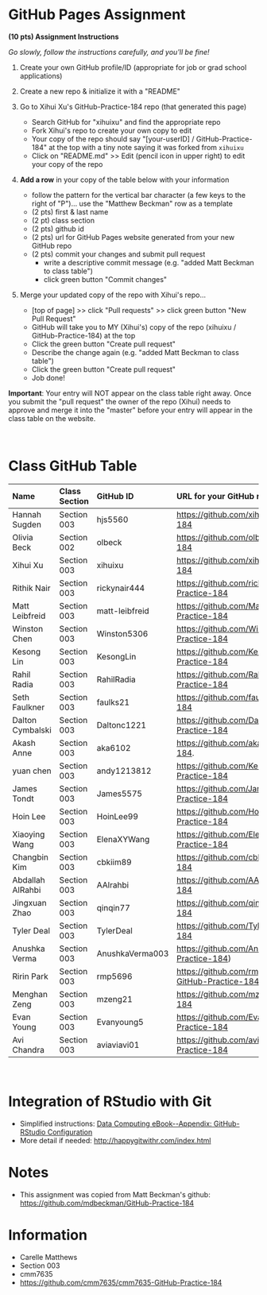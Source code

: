 
# GitHub Pages Assignment

**(10 pts) Assignment Instructions**

*Go slowly, follow the instructions carefully, and you'll be fine!*

1. Create your own GitHub profile/ID (appropriate for job or grad school applications)  
2. Create a new repo & initialize it with a "README" 
3. Go to Xihui Xu's GitHub-Practice-184 repo (that generated this page)  
    - Search GitHub for "xihuixu" and find the appropriate repo
    - Fork Xihui's repo to create your own copy to edit
    - Your copy of the repo should say "[your-userID] / GitHub-Practice-184" at the top with a tiny note saying it was forked from `xihuixu`
    - Click on "README.md" >> Edit (pencil icon in upper right) to edit your copy of the repo
4. **Add a row** in your copy of the table below with your information 
    - follow the pattern for the vertical bar character (a few keys to the right of "P")... use the "Matthew Beckman" row as a template
    - (2 pts) first & last name  
    - (2 pt)  class section
    - (2 pts) github id  
    - (2 pts) url for GitHub Pages website generated from your new GitHub repo
    - (2 pts) commit your changes and submit pull request
        - write a descriptive commit message (e.g. "added Matt Beckman to class table")
        - click green button "Commit changes"

5. Merge your updated copy of the repo with Xihui's repo...
    - [top of page] >> click "Pull requests" >> click green button "New Pull Request"
    - GitHub will take you to MY (Xihui's) copy of the repo (xihuixu / GitHub-Practice-184) at the top
    - Click the green button "Create pull request"
    - Describe the change again (e.g. "added Matt Beckman to class table")
    - Click the green button "Create pull request"
    - Job done!
 
**Important**: Your entry will NOT appear on the class table right away.  Once you submit the "pull request" the owner of the repo (Xihui) needs to approve and merge it into the "master" before your entry will appear in the class table on the website. 

<br>


# Class GitHub Table 

| Name                    | Class Section     | GitHub ID            | URL for your GitHub repo                                 |  
|:------------------------|:------------------|:---------------------|:---------------------------------------------------------|  
| Hannah Sugden           | Section 003       | hjs5560              | https://github.com/xihuixu/GitHub-Practice-184                      |  
| Olivia Beck             | Section 002       | olbeck               | https://github.com/olbeck/GitHub-Practice-184            |  
| Xihui Xu                | Section 003       | xihuixu              | https://github.com/xihuixu/GitHub-Practice-184           |      
| Rithik Nair             | Section 003       | rickynair444         | https://github.com/rickynair444/GitHub-Practice-184      |
| Matt Leibfreid          | Section 003       | matt-leibfreid       | https://github.com/Matt-Leibfreid/GitHub-Practice-184    |
| Winston Chen            | Section 003       | Winston5306          | https://github.com/Winston5306/GitHub-Practice-184       |
| Kesong Lin              | Section 003       | KesongLin            | https://github.com/KesongLin/GitHub-Practice-184         |
| Rahil Radia             | Section 003       | RahilRadia           | https://github.com/RahilRadia/GitHub-Practice-184        |  
| Seth Faulkner           | Section 003       | faulks21             | https://github.com/faulks21/GitHub-Practice-184          |
| Dalton Cymbalski        | Section 003       | Daltonc1221          | https://github.com/Daltonc1221/Github-Practice-184       |
| Akash Anne              | Section 003       | aka6102              | https://github.com/aka6102/GitHub-Practice-184.          |
| yuan chen               | Section 003       | andy1213812          | https://github.com/KesongLin/GitHub-Practice-184         |
| James Tondt             | Section 003       | James5575            | https://github.com/James5575/GitHub-Practice-184         |
| Hoin Lee                | Section 003       | HoinLee99            | https://github.com/HoinLee99/GitHub-Practice-184         |
| Xiaoying Wang           | Section 003       | ElenaXYWang          | https://github.com/ElenaXYWang/GitHub-Practice-184       |
| Changbin Kim            | Section 003       | cbkiim89             | https://github.com/cbkiim89/GitHub-Practice-184          |
| Abdallah AlRahbi        | Section 003       | AAlrahbi             | https://github.com/AAlrahbi/GitHub-Practice-184          |
| Jingxuan Zhao           | Section 003       | qinqin77             | https://github.com/qinqin77/GitHub-Practice-184          |
| Tyler Deal              | Section 003       | TylerDeal            | https://github.com/TylerDeal/GitHub-Practice-184         |
| Anushka Verma           | Section 003       | AnushkaVerma003      | https://github.com/AnushkaVerma003/GitHub-Practice-184)  |
| Ririn Park              | Section 003       | rmp5696              | https://github.com/rmp5696/rmp5696-GitHub-Practice-184   |
| Menghan Zeng            | Section 003       | mzeng21              | https://github.com/mzeng21/GitHub-Practice-184           |
| Evan Young              | Section 003       | Evanyoung5           | https://github.com/Evanyoung5/GitHub-Practice-184        |
| Avi Chandra            | Section 003       | aviaviavi01          | https://github.com/aviaviavi01/GitHub-Practice-184       |
<br>

# Integration of RStudio with Git

- Simplified instructions: [Data Computing eBook--Appendix: GitHub-RStudio Configuration](https://dtkaplan.github.io/DataComputingEbook/appendix-github-rstudio-configuration.html#appendix-github-rstudio-configuration)  
- More detail if needed: <http://happygitwithr.com/index.html>

# Notes

- This assignment was copied from Matt Beckman's github: https://github.com/mdbeckman/GitHub-Practice-184

# Information

- Carelle Matthews
- Section 003
- cmm7635
- https://github.com/cmm7635/cmm7635-GitHub-Practice-184
